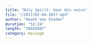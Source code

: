 ```yaml
---
title: "Holy Spirit: hear His voice"
file: "/2017/02-04-2017.mp3"
author: "Heath Van Staden"
duration: "53:24"
length: "76929947"
category: message
---
```

